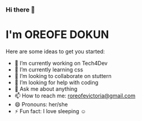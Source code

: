 ### Hi there 👋


# I'm OREOFE DOKUN

Here are some ideas to get you started:

- 🔭 I’m currently working on Tech4Dev
- 🌱 I’m currently learning css
- 👯 I’m looking to collaborate on stuttern
- 🤔 I’m looking for help with coding
- 💬 Ask me about anything
- 📫 How to reach me: roreofevictoria@gmail.com
- 😄 Pronouns: her/she
- ⚡ Fun fact: I love sleeping ☺

